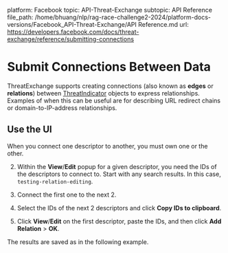platform: Facebook
topic: API-Threat-Exchange
subtopic: API Reference
file_path: /home/bhuang/nlp/rag-race-challenge2-2024/platform-docs-versions/Facebook_API-Threat-Exchange/API Reference.md
url: https://developers.facebook.com/docs/threat-exchange/reference/submitting-connections

# Submit Connections Between Data

ThreatExchange supports creating connections (also known as **edges** or **relations**) between [ThreatIndicator](https://developers.facebook.com/docs/threat-exchange/reference/apis/threat-indicator) objects to express relationships. Examples of when this can be useful are for describing URL redirect chains or domain-to-IP-address relationships.

## Use the UI

When you connect one descriptor to another, you must own one or the other.

2. Within the **View**/**Edit** popup for a given descriptor, you need the IDs of the descriptors to connect to. Start with any search results. In this case, `testing-relation-editing`.
3. Connect the first one to the next 2.

  

8. Select the IDs of the next 2 descriptors and click **Copy IDs to clipboard**.

  

13. Click **View**/**Edit** on the first descriptor, paste the IDs, and then click **Add Relation** > **OK**.

  

The results are saved as in the following example.